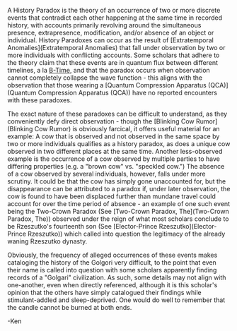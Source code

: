 A History Paradox is the theory of an occurrence of two or more discrete events that contradict each other happening at the same time in recorded history, with accounts primarily revolving around the simultaneous presence, extrapresence, modification, and/or absence of an object or individual. History Paradoxes can occur as the result of [Extratemporal Anomalies](Extratemporal Anomalies) that fall under observation by two or more individuals with conflicting accounts. Some scholars that adhere to the theory claim that these events are in quantum flux between different timelines, a la [B-Time](B-Time), and that the paradox occurs when observation cannot completely collapse the wave function - this aligns with the observation that those wearing a [Quantum Compression Apparatus (QCA)](Quantum Compression Apparatus (QCA)) have no reported encounters with these paradoxes.

The exact nature of these paradoxes can be difficult to understand, as they conveniently defy direct observation - though the [Blinking Cow Rumor](Blinking Cow Rumor) is obviously farcical, it offers useful material for an example: A cow that is observed and not observed in the same space by two or more individuals qualifies as a history paradox, as does a unique cow observed in two different places at the same time. Another less-observed example is the occurrence of a cow observed by multiple parties to have differing properties (e.g. a "brown cow" vs. "speckled cow.") The absence of a cow observed by several individuals, however, falls under more scrutiny. It could be that the cow has simply gone unaccounted for, but the disappearance can be attributed to a paradox if, under later observation, the cow is found to have been displaced further than mundane travel could account for over the time period of absence - an example of one such event being the Two-Crown Paradox (See [Two-Crown Paradox, The](Two-Crown Paradox, The)) observed under the reign of what most scholars conclude to be Rzeszutko's fourteenth son (See [Elector-Prince Rzeszutko](Elector-Prince Rzeszutko)) which called into question the legitimacy of the already waning Rzeszutko dynasty.

Obviously, the frequency of alleged occurrences of these events makes cataloging the history of the Golgori very difficult, to the point that even their name is called into question with some scholars apparently finding records of a "Golgari" civilization. As such, some details may not align with one-another, even when directly referenced, although it is this scholar's opinion that the others have simply catalogued their findings while stimulant-addled and sleep-deprived. One would do well to remember that the candle cannot be burned at both ends.

-Ken